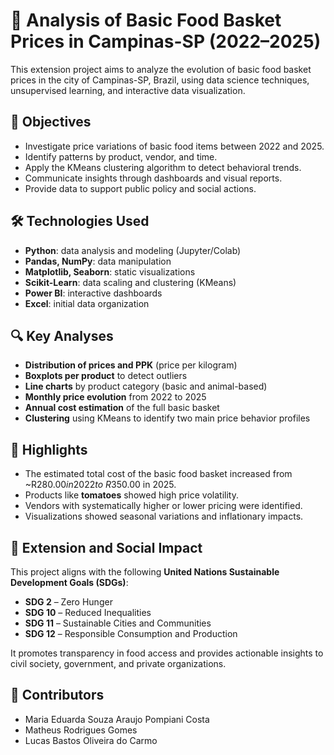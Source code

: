 # 🧺 Analysis of Basic Food Basket Prices in Campinas-SP (2022–2025)

This extension project aims to analyze the evolution of basic food basket prices in the city of Campinas-SP, Brazil, using data science techniques, unsupervised learning, and interactive data visualization.

## 🎯 Objectives
- Investigate price variations of basic food items between 2022 and 2025.
- Identify patterns by product, vendor, and time.
- Apply the KMeans clustering algorithm to detect behavioral trends.
- Communicate insights through dashboards and visual reports.
- Provide data to support public policy and social actions.

## 🛠️ Technologies Used
- **Python**: data analysis and modeling (Jupyter/Colab)
- **Pandas, NumPy**: data manipulation
- **Matplotlib, Seaborn**: static visualizations
- **Scikit-Learn**: data scaling and clustering (KMeans)
- **Power BI**: interactive dashboards
- **Excel**: initial data organization

## 🔍 Key Analyses
- **Distribution of prices and PPK** (price per kilogram)
- **Boxplots per product** to detect outliers
- **Line charts** by product category (basic and animal-based)
- **Monthly price evolution** from 2022 to 2025
- **Annual cost estimation** of the full basic basket
- **Clustering** using KMeans to identify two main price behavior profiles

## 📌 Highlights
- The estimated total cost of the basic food basket increased from ~R$280.00 in 2022 to ~R$350.00 in 2025.
- Products like **tomatoes** showed high price volatility.
- Vendors with systematically higher or lower pricing were identified.
- Visualizations showed seasonal variations and inflationary impacts.

## 🌱 Extension and Social Impact

This project aligns with the following **United Nations Sustainable Development Goals (SDGs)**:
- **SDG 2** – Zero Hunger
- **SDG 10** – Reduced Inequalities
- **SDG 11** – Sustainable Cities and Communities
- **SDG 12** – Responsible Consumption and Production

It promotes transparency in food access and provides actionable insights to civil society, government, and private organizations.

## 🤝 Contributors

- Maria Eduarda Souza Araujo Pompiani Costa
- Matheus Rodrigues Gomes
- Lucas Bastos Oliveira do Carmo 
